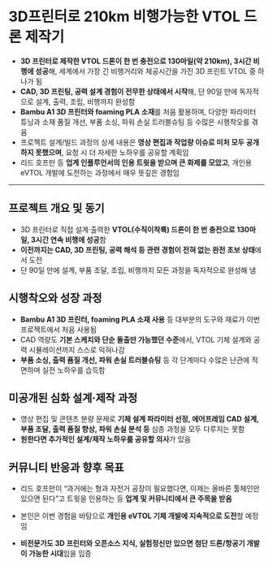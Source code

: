 # 3D프린터로 210km 비행가능한 VTOL 드론 제작기


* **3D 프린터로 제작한 VTOL 드론이 한 번 충전으로 130마일(약 210km), 3시간 비행에 성공**해, 세계에서 가장 긴 비행거리와 체공시간을 가진 3D 프린트 VTOL 중 하나가 됨
* **CAD, 3D 프린팅, 공력 설계 경험이 전무한 상태에서 시작**해, 단 90일 만에 독자적으로 설계, 출력, 조립, 비행까지 완성함
* **Bambu A1 3D 프린터와 foaming PLA 소재**를 처음 활용하며, 다양한 파라미터 튜닝과 소재 품질 개선, 부품 소싱, 파워 손실 트러블슈팅 등 수많은 시행착오를 겪음
* 프로젝트 설계/빌드 과정의 상세 내용은 **영상 편집과 작업량 이슈로 미처 모두 공개하지 못했으며**, 요청 시 더 자세한 노하우를 공유할 계획임
* 리드 호프만 등 **업계 인플루언서의 인용 트윗을 받으며 큰 화제를 모았고**, 개인용 eVTOL 개발에 도전하는 과정에서 매우 뜻깊은 경험임

---

프로젝트 개요 및 동기
------------

* 3D 프린터로 직접 설계·출력한 **VTOL(수직이착륙) 드론이 한 번 충전으로 130마일, 3시간 연속 비행에 성공**함
* **이전까지는 CAD, 3D 프린팅, 공력 해석 등 관련 경험이 전혀 없는 완전 초보 상태**에서 도전
* 단 90일 만에 설계, 부품 조달, 조립, 비행까지 모든 과정을 독자적으로 완성해 냄

시행착오와 성장 과정
-----------

* **Bambu A1 3D 프린터, foaming PLA 소재 사용** 등 대부분의 도구와 재료가 이번 프로젝트에서 처음 사용됨
* CAD 역량도 **기본 스케치와 단순 돌출만 가능했던 수준**에서, VTOL 기체 설계와 공력 시뮬레이션까지 스스로 익혀나감
* **부품 소싱, 출력 품질 개선, 파워 손실 트러블슈팅** 등 각 단계마다 수많은 난관에 직면하며 실전 노하우를 습득함

미공개된 심화 설계·제작 과정
----------------

* 영상 편집 및 콘텐츠 분량 문제로 **기체 설계 파라미터 선정, 에어프레임 CAD 설계, 부품 조달, 출력 품질 향상, 파워 손실 분석 등** 심층 과정을 모두 다루지는 못함
* **원한다면 추가적인 설계/제작 노하우를 공유할 의사**가 있음

커뮤니티 반응과 향후 목표
--------------

* 리드 호프만이 “과거에는 형과 자전거 공장이 필요했다면, 이제는 올바른 툴체인만 있으면 된다”고 트윗을 인용하는 등 **업계 및 커뮤니티에서 큰 주목을 받음**
* 본인은 이번 경험을 바탕으로 **개인용 eVTOL 기체 개발에 지속적으로 도전**할 예정임

* **비전문가도 3D 프린터와 오픈소스 지식, 실험정신만 있으면 첨단 드론/항공기 개발이 가능한 시대**임을 입증

